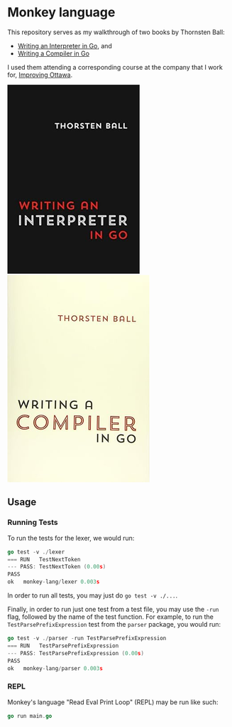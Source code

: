 # Monkey language

This repository serves as my walkthrough of two books by Thornsten Ball:

- [Writing an Interpreter in Go](https://www.amazon.ca/dp/3982016118), and
- [Writing a Compiler in Go](https://www.amazon.ca/Writing-Compiler-Go-Thorsten-Ball/dp/398201610X)

I used them attending a corresponding course at the company that I work for, [Improving Ottawa](https://www.improving.com/locations/ottawa/?region=ca).

[![Book Cover 1](images/book-cover.jpg)](https://interpreterbook.com/)
![Book Cover 2](images/book-cover-2.jpg)

## Usage

### Running Tests

To run the tests for the lexer, we would run:

```go
go test -v ./lexer
=== RUN   TestNextToken
--- PASS: TestNextToken (0.00s)
PASS
ok   monkey-lang/lexer 0.003s
```

In order to run all tests, you may just do `go test -v ./...`.

Finally, in order to run just one test from a test file, you may use the `-run` flag, followed by the name of the test function. For example, to run the `TestParsePrefixExpression` test from the `parser` package, you would run:

```go
go test -v ./parser -run TestParsePrefixExpression
=== RUN   TestParsePrefixExpression
--- PASS: TestParsePrefixExpression (0.00s)
PASS
ok   monkey-lang/parser 0.003s
```

### REPL

Monkey's language "Read Eval Print Loop" (REPL) may be run like such:

```go
go run main.go
```
